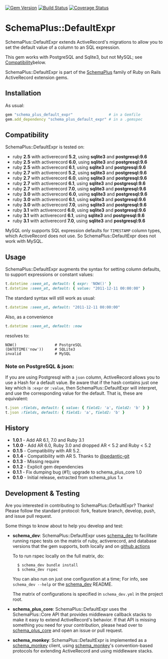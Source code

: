 [![Gem Version](https://badge.fury.io/rb/schema_plus_default_expr.svg)](http://badge.fury.io/rb/schema_plus_default_expr)
[![Build Status](https://github.com/SchemaPlus/schema_plus_default_expr/actions/workflows/prs.yml/badge.svg)](https://github.com/SchemaPlus/schema_plus_default_expr/actions)
[![Coverage Status](https://coveralls.io/repos/github/SchemaPlus/schema_plus_default_expr/badge.svg?branch=master)](https://coveralls.io/github/SchemaPlus/schema_plus_default_expr?branch=master)

# SchemaPlus::DefaultExpr

SchemaPlus::DefaultExpr extends ActiveRecord's migrations to allow you to set the default value of a column to an SQL expression.   

This gem works with PostgreSQL and Sqlite3, but not MySQL; see [Compatibility](#compatibility)below.

SchemaPlus::DefaultExpr is part of the [SchemaPlus](https://github.com/SchemaPlus/) family of Ruby on Rails ActiveRecord extension gems.

## Installation

<!-- SCHEMA_DEV: TEMPLATE INSTALLATION - begin -->
<!-- These lines are auto-inserted from a schema_dev template -->
As usual:

```ruby
gem "schema_plus_default_expr"                # in a Gemfile
gem.add_dependency "schema_plus_default_expr" # in a .gemspec
```

<!-- SCHEMA_DEV: TEMPLATE INSTALLATION - end -->

## <a name="compatibility"></a>Compatibility

SchemaPlus::DefaultExpr is tested on:

<!-- SCHEMA_DEV: MATRIX - begin -->
<!-- These lines are auto-generated by schema_dev based on schema_dev.yml -->
* ruby **2.5** with activerecord **5.2**, using **sqlite3** and **postgresql:9.6**
* ruby **2.5** with activerecord **6.0**, using **sqlite3** and **postgresql:9.6**
* ruby **2.5** with activerecord **6.1**, using **sqlite3** and **postgresql:9.6**
* ruby **2.7** with activerecord **5.2**, using **sqlite3** and **postgresql:9.6**
* ruby **2.7** with activerecord **6.0**, using **sqlite3** and **postgresql:9.6**
* ruby **2.7** with activerecord **6.1**, using **sqlite3** and **postgresql:9.6**
* ruby **2.7** with activerecord **7.0**, using **sqlite3** and **postgresql:9.6**
* ruby **3.0** with activerecord **6.0**, using **sqlite3** and **postgresql:9.6**
* ruby **3.0** with activerecord **6.1**, using **sqlite3** and **postgresql:9.6**
* ruby **3.0** with activerecord **7.0**, using **sqlite3** and **postgresql:9.6**
* ruby **3.1** with activerecord **6.0**, using **sqlite3** and **postgresql:9.6**
* ruby **3.1** with activerecord **6.1**, using **sqlite3** and **postgresql:9.6**
* ruby **3.1** with activerecord **7.0**, using **sqlite3** and **postgresql:9.6**

<!-- SCHEMA_DEV: MATRIX - end -->

MySQL only supports SQL expression defaults for `TIMESTAMP` column types, which ActiveRecord does not use.  So SchemaPlus::DefaultExpr does not work with MySQL.

## Usage

SchemaPlus::DefaultExpr augments the syntax for setting column defaults, to support expressions or constant values:

```ruby
t.datetime :seen_at, default: { expr: 'NOW()' }
t.datetime :seen_at, default: { value: "2011-12-11 00:00:00" }
```

The standard syntax will still work as usual:

```ruby
t.datetime :seen_at, default: "2011-12-11 00:00:00"
```

Also, as a convenience

```ruby
t.datetime :seen_at, default: :now
```

resolves to:

    NOW()                 # PostgreSQL
    (DATETIME('now'))     # SQLite3
    invalid               # MySQL

### Note on PostgreSQL & json:

If you are using Postgresql with a `json` column, ActiveRecord allows you to use a Hash for a default value.  Be aware that if the hash contains just one key which is `:expr` or `:value`, then SchemaPlus::DefaultExpr will interpret, and use the corresponding value for the default.  That is, these are equivalent:

```ruby
t.json :fields, default: { value: { field1: 'a', field2: 'b' } }
t.json :fields, default: { field1: 'a', field2: 'b' }
```

## History

* **1.0.1** - Add AR 6.1, 7.0 and Ruby 3.1
* **1.0.0** - Add AR 6.0, Ruby 3.0 and dropped AR < 5.2 and Ruby < 5.2
* **0.1.5** - Compatibility with AR 5.2.
* **0.1.4** - Compatibility with AR 5.  Thanks to [@pedantic-git](https://github.com/pedantic-git)
* **0.1.3** - Missing require
* **0.1.2** - Explicit gem dependencies
* **0.1.1** - Fix dumping bug (#1); upgrade to schema_plus_core 1.0
* **0.1.0** - Initial release, extracted from schema_plus 1.x

## Development & Testing

Are you interested in contributing to SchemaPlus::DefaultExpr?  Thanks!  Please follow
the standard protocol: fork, feature branch, develop, push, and issue pull
request.

Some things to know about to help you develop and test:

<!-- SCHEMA_DEV: TEMPLATE USES SCHEMA_DEV - begin -->
<!-- These lines are auto-inserted from a schema_dev template -->
* **schema_dev**:  SchemaPlus::DefaultExpr uses [schema_dev](https://github.com/SchemaPlus/schema_dev) to
  facilitate running rspec tests on the matrix of ruby, activerecord, and database
  versions that the gem supports, both locally and on
  [github actions](https://github.com/SchemaPlus/schema_plus_default_expr/actions)

  To to run rspec locally on the full matrix, do:

        $ schema_dev bundle install
        $ schema_dev rspec

  You can also run on just one configuration at a time;  For info, see `schema_dev --help` or the [schema_dev](https://github.com/SchemaPlus/schema_dev) README.

  The matrix of configurations is specified in `schema_dev.yml` in
  the project root.

<!-- SCHEMA_DEV: TEMPLATE USES SCHEMA_DEV - end -->

<!-- SCHEMA_DEV: TEMPLATE USES SCHEMA_PLUS_CORE - begin -->
<!-- These lines are auto-inserted from a schema_dev template -->
* **schema_plus_core**: SchemaPlus::DefaultExpr uses the SchemaPlus::Core API that
  provides middleware callback stacks to make it easy to extend
  ActiveRecord's behavior.  If that API is missing something you need for
  your contribution, please head over to
  [schema_plus_core](https://github.com/SchemaPlus/schema_plus_core) and open
  an issue or pull request.

<!-- SCHEMA_DEV: TEMPLATE USES SCHEMA_PLUS_CORE - end -->

<!-- SCHEMA_DEV: TEMPLATE USES SCHEMA_MONKEY - begin -->
<!-- These lines are auto-inserted from a schema_dev template -->
* **schema_monkey**: SchemaPlus::DefaultExpr is implemented as a
  [schema_monkey](https://github.com/SchemaPlus/schema_monkey) client,
  using [schema_monkey](https://github.com/SchemaPlus/schema_monkey)'s
  convention-based protocols for extending ActiveRecord and using middleware stacks.

<!-- SCHEMA_DEV: TEMPLATE USES SCHEMA_MONKEY - end -->
